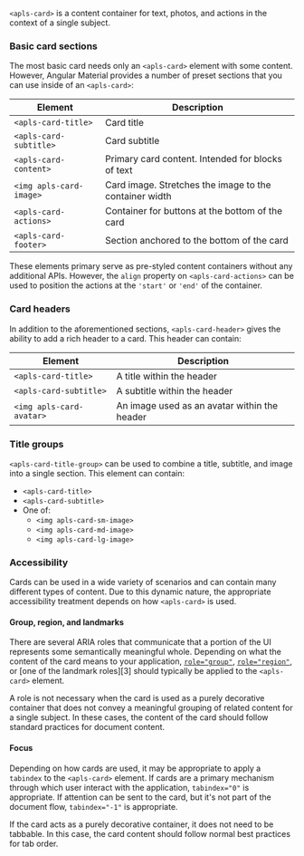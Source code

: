 `<apls-card>` is a content container for text, photos, and actions in the context of a single subject.

<!-- example(card-overview) -->


### Basic card sections
The most basic card needs only an `<apls-card>` element with some content. However, Angular Material
provides a number of preset sections that you can use inside of an `<apls-card>`:


| Element               | Description                                                              |
|-----------------------|--------------------------------------------------------------------------|
| `<apls-card-title>`     | Card title                                                               |
| `<apls-card-subtitle>`  | Card subtitle                                                            |
| `<apls-card-content>`   | Primary card content. Intended for blocks of text                        |
| `<img apls-card-image>` | Card image. Stretches the image to the container width                   |
| `<apls-card-actions>`   | Container for buttons at the bottom of the card                          |
| `<apls-card-footer>`    | Section anchored to the bottom of the card                               |

These elements primary serve as pre-styled content containers without any additional APIs. 
However, the `align` property on `<apls-card-actions>` can be used to position the actions at the 
`'start'` or `'end'` of the container.  


### Card headers
In addition to the aforementioned sections, `<apls-card-header>` gives the ability to add a rich
header to a card. This header can contain:

| Element                | Description                                                             |
|------------------------|-------------------------------------------------------------------------|
| `<apls-card-title>`      | A title within the header                                               |
| `<apls-card-subtitle>`   | A subtitle within the header                                            |
| `<img apls-card-avatar>` | An image used as an avatar within the header                            |


### Title groups
`<apls-card-title-group>` can be used to combine a title, subtitle, and image into a single section.
This element can contain:
* `<apls-card-title>`
* `<apls-card-subtitle>`
* One of:
    * `<img apls-card-sm-image>`
    * `<img apls-card-md-image>`
    * `<img apls-card-lg-image>`

### Accessibility
Cards can be used in a wide variety of scenarios and can contain many different types of content.
Due to this dynamic nature, the appropriate accessibility treatment depends on how `<apls-card>` is
used.

#### Group, region, and landmarks
There are several ARIA roles that communicate that a portion of the UI represents some semantically
meaningful whole. Depending on what the content of the card means to your application,
[`role="group"`][0], [`role="region"`][1], or [one of the landmark roles][3] should typically be
applied to the `<apls-card>` element.

A role is not necessary when the card is used as a purely decorative container that does not
convey a meaningful grouping of related content for a single subject. In these cases, the content
of the card should follow standard practices for document content.


#### Focus
Depending on how cards are used, it may be appropriate to apply a `tabindex` to the `<apls-card>`
element. If cards are a primary mechanism through which user interact with the application,
`tabindex="0"` is appropriate. If attention can be sent to the card, but it's not part of the
document flow, `tabindex="-1"` is appropriate.

If the card acts as a purely decorative container, it does not need to be tabbable. In this case,
the card content should follow normal best practices for tab order.



 [0]: https://www.w3.org/TR/wai-aria/roles#group
 [1]: https://www.w3.org/TR/wai-aria/roles#region
 [2]: https://www.w3.org/TR/wai-aria/roles#landmark
